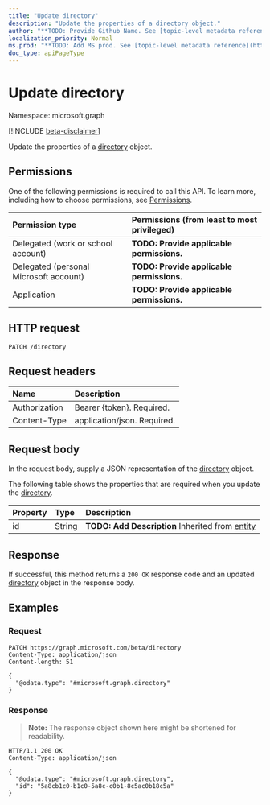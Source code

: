 ```yaml
---
title: "Update directory"
description: "Update the properties of a directory object."
author: "**TODO: Provide Github Name. See [topic-level metadata reference](https://msgo.azurewebsites.net/add/document/guidelines/metadata.html#topic-level-metadata)**"
localization_priority: Normal
ms.prod: "**TODO: Add MS prod. See [topic-level metadata reference](https://msgo.azurewebsites.net/add/document/guidelines/metadata.html#topic-level-metadata)**"
doc_type: apiPageType
---
```


# Update directory
Namespace: microsoft.graph

[!INCLUDE [beta-disclaimer](../../includes/beta-disclaimer.md)]

Update the properties of a [directory](../resources/directory.md) object.

## Permissions
One of the following permissions is required to call this API. To learn more, including how to choose permissions, see [Permissions](/graph/permissions-reference).

|Permission type|Permissions (from least to most privileged)|
|:---|:---|
|Delegated (work or school account)|**TODO: Provide applicable permissions.**|
|Delegated (personal Microsoft account)|**TODO: Provide applicable permissions.**|
|Application|**TODO: Provide applicable permissions.**|

## HTTP request

<!-- {
  "blockType": "ignored"
}
-->
``` http
PATCH /directory
```

## Request headers
|Name|Description|
|:---|:---|
|Authorization|Bearer {token}. Required.|
|Content-Type|application/json. Required.|

## Request body
In the request body, supply a JSON representation of the [directory](../resources/directory.md) object.

The following table shows the properties that are required when you update the [directory](../resources/directory.md).

|Property|Type|Description|
|:---|:---|:---|
|id|String|**TODO: Add Description** Inherited from [entity](../resources/entity.md)|



## Response

If successful, this method returns a `200 OK` response code and an updated [directory](../resources/directory.md) object in the response body.

## Examples

### Request
<!-- {
  "blockType": "request",
  "name": "update_directory"
}
-->
``` http
PATCH https://graph.microsoft.com/beta/directory
Content-Type: application/json
Content-length: 51

{
  "@odata.type": "#microsoft.graph.directory"
}
```


### Response
>**Note:** The response object shown here might be shortened for readability.
<!-- {
  "blockType": "response",
  "truncated": true
}
-->
``` http
HTTP/1.1 200 OK
Content-Type: application/json

{
  "@odata.type": "#microsoft.graph.directory",
  "id": "5a8cb1c0-b1c0-5a8c-c0b1-8c5ac0b18c5a"
}
```

